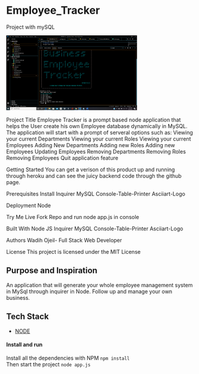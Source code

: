 # Employee_Tracker
Project with mySQL


<img src= "./assets/imageApp.png" width="350" height="200">




Project Title
Employee Tracker is a prompt based node application that helps the User create his own Employee database dynamically in MySQL.
The application will start with a prompt of serveral options such as: Viewing your current Departments Viewing your current Roles Viewing your current Employees Adding New Departments Adding new Roles Adding new Employees Updating Employees Removing Departments Removing Roles Removing Employees Quit application feature

Getting Started
You can get a verison of this product up and running through heroku and can see the juicy backend code through the github
page.

Prerequisites
Install
Inquirer 
MySQL 
Console-Table-Printer 
Asciiart-Logo


Deployment
Node

Try Me Live
Fork Repo and run node app.js in console

Built With
Node
JS
Inquirer 
MySQL 
Console-Table-Printer 
Asciiart-Logo

Authors
Wadih Ojeil- Full Stack Web Developer


License
This project is licensed under the MIT License


## Purpose and Inspiration
An application that will generate your whole employee management system in MySql through inquirer in Node.
Follow up and manage your own business.



## Tech Stack

+ [NODE](https://nodejs.org/en/)


#### Install and run
Install all the dependencies with NPM
`npm install` <br>
Then start the project
`node app.js`


